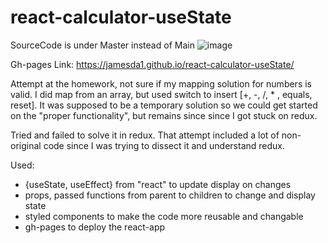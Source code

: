 # react-calculator-useState 
SourceCode is under Master instead of Main
![image](https://user-images.githubusercontent.com/104003738/177829811-19037aba-305a-42ce-b1ee-395d67845b5d.png)

Gh-pages Link: https://jamesda1.github.io/react-calculator-useState/

Attempt at the homework, not sure if my mapping solution for numbers is valid. I did map from an array, but
used switch to insert [+, -, /, * , equals, reset]. It was supposed to be a temporary solution so we could
get started on the "proper functionality", but remains since since I got stuck on redux. 

Tried and failed to solve it in redux. That attempt included a lot of non-original code
since I was trying to dissect it and understand redux. 

Used:
- {useState, useEffect} from "react" to update display on changes
- props, passed functions from parent to children to change and display state
- styled components to make the code more reusable and changable
- gh-pages to deploy the react-app
